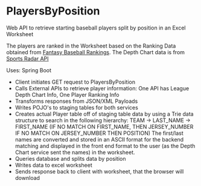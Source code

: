 # PlayersByPosition
Web API to retrieve starting baseball players split by position in an Excel Worksheet

The players are ranked in the Worksheet based on the Ranking Data obtained from [Fantasy Baseball Rankings](https://fantasybaseballnerd.com). The Depth Chart data is from [Sports Radar API](https://developer.sportradar.com)

Uses: Spring Boot

- Client initiates GET request to PlayersByPosition
- Calls External APIs to retrieve player information:
  One API has League Depth Chart Info, One Player Ranking Info
- Transforms responses from JSON/XML Payloads
- Writes POJO's to staging tables for both services
- Creates actual Player table off of staging table data by using a Trie data structure to search in the following hierarchy:
   TEAM -> LAST_NAME -> FIRST_NAME (IF NO MATCH ON FIRST_NAME, 
                                    THEN JERSEY_NUMBER
                                    IF NO MATCH ON JERSEY_NUMBER
                                    THEN POSITION)
   The first/last names are converted and stored in an ASCII format for the backend matching and displayed
   in the front end format to the user (as the Depth Chart service sent the names) in the worksheet.           
- Queries database and splits data by position
- Writes data to excel worksheet
- Sends response back to client with worksheet, that the browser will download
